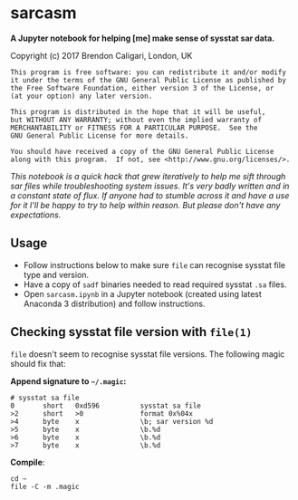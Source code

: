 # sarcasm

**A Jupyter notebook for helping [me] make sense of sysstat sar data.**

Copyright (c) 2017 Brendon Caligari, London, UK

```{text}
This program is free software: you can redistribute it and/or modify
it under the terms of the GNU General Public License as published by
the Free Software Foundation, either version 3 of the License, or
(at your option) any later version.

This program is distributed in the hope that it will be useful,
but WITHOUT ANY WARRANTY; without even the implied warranty of
MERCHANTABILITY or FITNESS FOR A PARTICULAR PURPOSE.  See the
GNU General Public License for more details.

You should have received a copy of the GNU General Public License
along with this program.  If not, see <http://www.gnu.org/licenses/>.
```

*This notebook is a quick hack that grew iteratively to help me sift through
sar files while troubleshooting system issues.  It's very badly written and in
a constant state of flux.  If anyone had to stumble across it and have a use
for it I'll be happy to try to help within reason.  But please don't have any
expectations.*

## Usage

* Follow instructions below to make sure ```file``` can recognise sysstat file type and version.
* Have a copy of ```sadf``` binaries needed to read required sysstat ```.sa``` files.
* Open ```sarcasm.ipynb``` in a Jupyter notebook (created using latest Anaconda 3 distribution) and follow instructions.

## Checking sysstat file version with ```file(1)```

```file``` doesn't seem to recognise sysstat file versions.  The following magic should fix that:

**Append signature to ```~/.magic```:**
```
# sysstat sa file
0       short   0xd596          sysstat sa file
>2      short   >0              format 0x%04x
>4      byte    x               \b; sar version %d
>5      byte    x               \b.%d
>6      byte    x               \b.%d
>7      byte    x               \b.%d

```

**Compile**:
```
cd ~
file -C -m .magic
```
